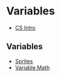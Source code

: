 # Variables

* [CS Intro](/courses/csintro)

## Variables

* [Sprites](/courses/csintro1/variables/sprites)
* [Variable Math](/courses/csintro1/variables/variable-math)
